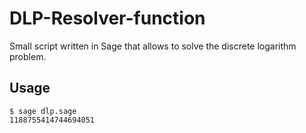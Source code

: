 # DLP-Resolver-function

Small script written in Sage that allows to solve the discrete logarithm problem.

## Usage

```shell
$ sage dlp.sage 
1188755414744694051
```
